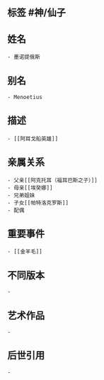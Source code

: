 ## 标签  #神/仙子
## 姓名
	- 墨诺提俄斯
## 别名
	- Menoetius
## 描述
	- [[阿耳戈船英雄]]
## 亲属关系
	- 父亲[[阿克托耳（福耳巴斯之子）]]
	- 母亲[[埃癸娜]]
	- 兄弟姐妹
	- 子女[[帕特洛克罗斯]]
	- 配偶
## 重要事件
	- [[金羊毛]]
## 不同版本
	-
## 艺术作品
	-
## 后世引用
	-
